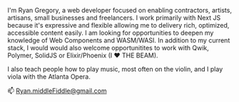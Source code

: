 I'm Ryan Gregory, a web developer focused on enabling contractors, artists, artisans, small businesses and freelancers.  I work primarily with Next JS because it's expressive and flexible allowing me to delivery rich, optimized, accessible content easily.  I am looking for opportunities to deepen my knowledge of Web Components and WASM/WASI.  In addition to my current stack, I would would also welcome opportunitites to work with Qwik, Polymer, SolidJS or Elixir/Phoenix (I ❤ THE BEAM). 

I also teach people how to play music, most often on the violin, and I play viola with the Atlanta Opera.

📫 Ryan.middleFiddle@gmail.com
